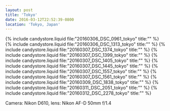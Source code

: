 ```yaml
---
layout: post
title: 'Tokyo'
date: 2016-03-12T22:52:39-0800
location: 'Tokyo, Japan'
---
```


{% include candystore.liquid file:"20160306_DSC_0961_tokyo" title:"" %}
{% include candystore.liquid file:"20160306_DSC_1313_tokyo" title:"" %}
{% include candystore.liquid file:"20160307_DSC_1374_tokyo" title:"" %}
{% include candystore.liquid file:"20160307_DSC_1399_tokyo" title:"" %}
{% include candystore.liquid file:"20160307_DSC_1405_tokyo" title:"" %}
{% include candystore.liquid file:"20160307_DSC_1445_tokyo" title:"" %}
{% include candystore.liquid file:"20160307_DSC_1557_tokyo" title:"" %}
{% include candystore.liquid file:"20160307_DSC_1561_tokyo" title:"" %}
{% include candystore.liquid file:"20160309_DSC_1838_tokyo" title:"" %}
{% include candystore.liquid file:"20160311_DSC_2051_tokyo" title:"" %}
{% include candystore.liquid file:"20160312_DSC_2278_tokyo" title:"" %}

Camera: Nikon D610, lens: Nikon AF-D 50mm f/1.4
